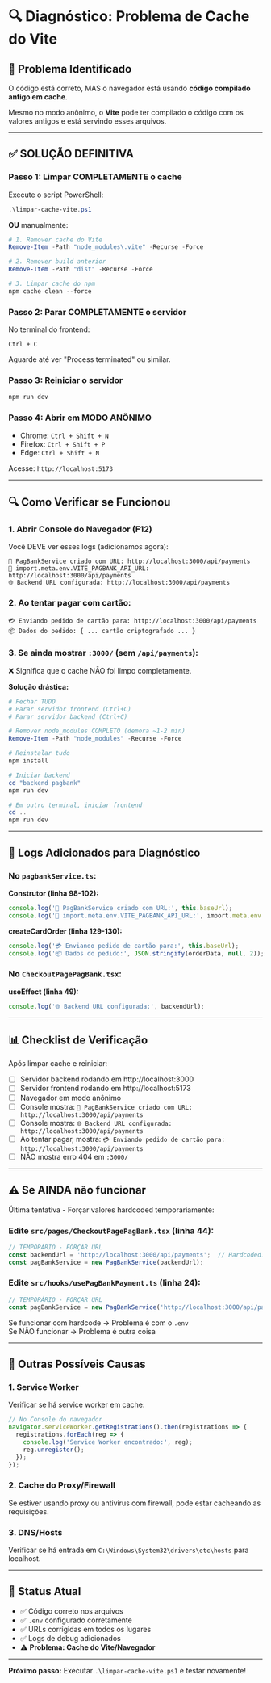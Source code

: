 # 🔍 Diagnóstico: Problema de Cache do Vite

## 🎯 Problema Identificado

O código está correto, MAS o navegador está usando **código compilado antigo em cache**.

Mesmo no modo anônimo, o **Vite** pode ter compilado o código com os valores antigos e está servindo esses arquivos.

---

## ✅ SOLUÇÃO DEFINITIVA

### Passo 1: Limpar COMPLETAMENTE o cache

Execute o script PowerShell:

```powershell
.\limpar-cache-vite.ps1
```

**OU** manualmente:

```powershell
# 1. Remover cache do Vite
Remove-Item -Path "node_modules\.vite" -Recurse -Force

# 2. Remover build anterior
Remove-Item -Path "dist" -Recurse -Force

# 3. Limpar cache do npm
npm cache clean --force
```

### Passo 2: Parar COMPLETAMENTE o servidor

No terminal do frontend:
```
Ctrl + C
```

Aguarde até ver "Process terminated" ou similar.

### Passo 3: Reiniciar o servidor

```bash
npm run dev
```

### Passo 4: Abrir em MODO ANÔNIMO

- Chrome: `Ctrl + Shift + N`
- Firefox: `Ctrl + Shift + P`
- Edge: `Ctrl + Shift + N`

Acesse: `http://localhost:5173`

---

## 🔍 Como Verificar se Funcionou

### 1. Abrir Console do Navegador (F12)

Você DEVE ver esses logs (adicionamos agora):

```
🔧 PagBankService criado com URL: http://localhost:3000/api/payments
📌 import.meta.env.VITE_PAGBANK_API_URL: http://localhost:3000/api/payments
🌐 Backend URL configurada: http://localhost:3000/api/payments
```

### 2. Ao tentar pagar com cartão:

```
💳 Enviando pedido de cartão para: http://localhost:3000/api/payments
📦 Dados do pedido: { ... cartão criptografado ... }
```

### 3. Se ainda mostrar `:3000/` (sem `/api/payments`):

❌ Significa que o cache NÃO foi limpo completamente.

**Solução drástica:**

```powershell
# Fechar TUDO
# Parar servidor frontend (Ctrl+C)
# Parar servidor backend (Ctrl+C)

# Remover node_modules COMPLETO (demora ~1-2 min)
Remove-Item -Path "node_modules" -Recurse -Force

# Reinstalar tudo
npm install

# Iniciar backend
cd "backend pagbank"
npm run dev

# Em outro terminal, iniciar frontend
cd ..
npm run dev
```

---

## 🧪 Logs Adicionados para Diagnóstico

### No `pagbankService.ts`:

**Construtor (linha 98-102):**
```typescript
console.log('🔧 PagBankService criado com URL:', this.baseUrl);
console.log('📌 import.meta.env.VITE_PAGBANK_API_URL:', import.meta.env.VITE_PAGBANK_API_URL);
```

**createCardOrder (linha 129-130):**
```typescript
console.log('💳 Enviando pedido de cartão para:', this.baseUrl);
console.log('📦 Dados do pedido:', JSON.stringify(orderData, null, 2));
```

### No `CheckoutPagePagBank.tsx`:

**useEffect (linha 49):**
```typescript
console.log('🌐 Backend URL configurada:', backendUrl);
```

---

## 📊 Checklist de Verificação

Após limpar cache e reiniciar:

- [ ] Servidor backend rodando em http://localhost:3000
- [ ] Servidor frontend rodando em http://localhost:5173
- [ ] Navegador em modo anônimo
- [ ] Console mostra: `🔧 PagBankService criado com URL: http://localhost:3000/api/payments`
- [ ] Console mostra: `🌐 Backend URL configurada: http://localhost:3000/api/payments`
- [ ] Ao tentar pagar, mostra: `💳 Enviando pedido de cartão para: http://localhost:3000/api/payments`
- [ ] NÃO mostra erro 404 em `:3000/`

---

## ⚠️ Se AINDA não funcionar

Última tentativa - Forçar valores hardcoded temporariamente:

### Edite `src/pages/CheckoutPagePagBank.tsx` (linha 44):

```typescript
// TEMPORÁRIO - FORÇAR URL
const backendUrl = 'http://localhost:3000/api/payments';  // Hardcoded!
const pagBankService = new PagBankService(backendUrl);
```

### Edite `src/hooks/usePagBankPayment.ts` (linha 24):

```typescript
// TEMPORÁRIO - FORÇAR URL
const pagBankService = new PagBankService('http://localhost:3000/api/payments');  // Hardcoded!
```

Se funcionar com hardcode → Problema é com o `.env`  
Se NÃO funcionar → Problema é outra coisa

---

## 🔧 Outras Possíveis Causas

### 1. Service Worker

Verificar se há service worker em cache:

```javascript
// No Console do navegador
navigator.serviceWorker.getRegistrations().then(registrations => {
  registrations.forEach(reg => {
    console.log('Service Worker encontrado:', reg);
    reg.unregister();
  });
});
```

### 2. Cache do Proxy/Firewall

Se estiver usando proxy ou antivírus com firewall, pode estar cacheando as requisições.

### 3. DNS/Hosts

Verificar se há entrada em `C:\Windows\System32\drivers\etc\hosts` para localhost.

---

## 📝 Status Atual

- ✅ Código correto nos arquivos
- ✅ `.env` configurado corretamente
- ✅ URLs corrigidas em todos os lugares
- ✅ Logs de debug adicionados
- ⚠️ **Problema: Cache do Vite/Navegador**

---

**Próximo passo:** Executar `.\limpar-cache-vite.ps1` e testar novamente!

